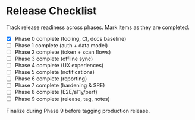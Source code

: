 # Release Checklist

Track release readiness across phases. Mark items as they are completed.

- [x] Phase 0 complete (tooling, CI, docs baseline)
- [ ] Phase 1 complete (auth + data model)
- [ ] Phase 2 complete (token + scan flows)
- [ ] Phase 3 complete (offline sync)
- [ ] Phase 4 complete (UX experiences)
- [ ] Phase 5 complete (notifications)
- [ ] Phase 6 complete (reporting)
- [ ] Phase 7 complete (hardening & SRE)
- [ ] Phase 8 complete (E2E/a11y/perf)
- [ ] Phase 9 complete (release, tag, notes)

Finalize during Phase 9 before tagging production release.
